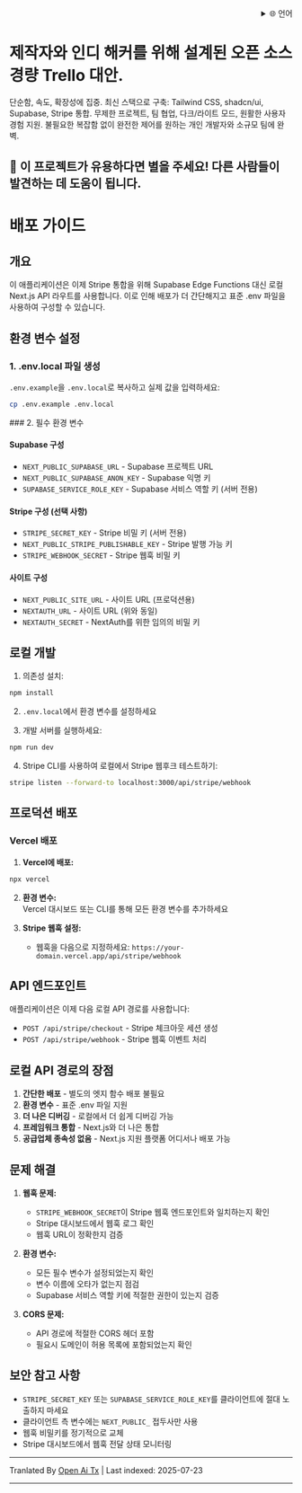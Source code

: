 <div align="right">
  <details>
    <summary >🌐 언어</summary>
    <div>
      <div align="center">
        <a href="https://openaitx.github.io/view.html?user=Uaghazade1&project=kanba&lang=en">English</a>
        | <a href="https://openaitx.github.io/view.html?user=Uaghazade1&project=kanba&lang=zh-CN">简体中文</a>
        | <a href="https://openaitx.github.io/view.html?user=Uaghazade1&project=kanba&lang=zh-TW">繁體中文</a>
        | <a href="https://openaitx.github.io/view.html?user=Uaghazade1&project=kanba&lang=ja">日本語</a>
        | <a href="https://openaitx.github.io/view.html?user=Uaghazade1&project=kanba&lang=ko">한국어</a>
        | <a href="https://openaitx.github.io/view.html?user=Uaghazade1&project=kanba&lang=hi">हिन्दी</a>
        | <a href="https://openaitx.github.io/view.html?user=Uaghazade1&project=kanba&lang=th">ไทย</a>
        | <a href="https://openaitx.github.io/view.html?user=Uaghazade1&project=kanba&lang=fr">Français</a>
        | <a href="https://openaitx.github.io/view.html?user=Uaghazade1&project=kanba&lang=de">Deutsch</a>
        | <a href="https://openaitx.github.io/view.html?user=Uaghazade1&project=kanba&lang=es">Español</a>
        | <a href="https://openaitx.github.io/view.html?user=Uaghazade1&project=kanba&lang=it">Itapano</a>
        | <a href="https://openaitx.github.io/view.html?user=Uaghazade1&project=kanba&lang=ru">Русский</a>
        | <a href="https://openaitx.github.io/view.html?user=Uaghazade1&project=kanba&lang=pt">Português</a>
        | <a href="https://openaitx.github.io/view.html?user=Uaghazade1&project=kanba&lang=nl">Nederlands</a>
        | <a href="https://openaitx.github.io/view.html?user=Uaghazade1&project=kanba&lang=pl">Polski</a>
        | <a href="https://openaitx.github.io/view.html?user=Uaghazade1&project=kanba&lang=ar">العربية</a>
        | <a href="https://openaitx.github.io/view.html?user=Uaghazade1&project=kanba&lang=fa">فارسی</a>
        | <a href="https://openaitx.github.io/view.html?user=Uaghazade1&project=kanba&lang=tr">Türkçe</a>
        | <a href="https://openaitx.github.io/view.html?user=Uaghazade1&project=kanba&lang=vi">Tiếng Việt</a>
        | <a href="https://openaitx.github.io/view.html?user=Uaghazade1&project=kanba&lang=id">Bahasa Indonesia</a>
      </div>
    </div>
  </details>
</div>

# 제작자와 인디 해커를 위해 설계된 오픈 소스 경량 Trello 대안.

단순함, 속도, 확장성에 집중.
최신 스택으로 구축: Tailwind CSS, shadcn/ui, Supabase, Stripe 통합.
무제한 프로젝트, 팀 협업, 다크/라이트 모드, 원활한 사용자 경험 지원.
불필요한 복잡함 없이 완전한 제어를 원하는 개인 개발자와 소규모 팀에 완벽.

## 🌟 이 프로젝트가 유용하다면 별을 주세요! 다른 사람들이 발견하는 데 도움이 됩니다.

# 배포 가이드

## 개요
이 애플리케이션은 이제 Stripe 통합을 위해 Supabase Edge Functions 대신 로컬 Next.js API 라우트를 사용합니다. 이로 인해 배포가 더 간단해지고 표준 .env 파일을 사용하여 구성할 수 있습니다.

## 환경 변수 설정

### 1. .env.local 파일 생성
`.env.example`을 `.env.local`로 복사하고 실제 값을 입력하세요:


```bash
cp .env.example .env.local
```
<translate-content>
### 2. 필수 환경 변수

#### Supabase 구성
- `NEXT_PUBLIC_SUPABASE_URL` - Supabase 프로젝트 URL
- `NEXT_PUBLIC_SUPABASE_ANON_KEY` - Supabase 익명 키
- `SUPABASE_SERVICE_ROLE_KEY` - Supabase 서비스 역할 키 (서버 전용)

#### Stripe 구성 (선택 사항)
- `STRIPE_SECRET_KEY` - Stripe 비밀 키 (서버 전용)
- `NEXT_PUBLIC_STRIPE_PUBLISHABLE_KEY` - Stripe 발행 가능 키
- `STRIPE_WEBHOOK_SECRET` - Stripe 웹훅 비밀 키

#### 사이트 구성
- `NEXT_PUBLIC_SITE_URL` - 사이트 URL (프로덕션용)
- `NEXTAUTH_URL` - 사이트 URL (위와 동일)
- `NEXTAUTH_SECRET` - NextAuth를 위한 임의의 비밀 키

## 로컬 개발

1. 의존성 설치:</translate-content>
```bash
npm install
```
2. `.env.local`에서 환경 변수를 설정하세요

3. 개발 서버를 실행하세요:

```bash
npm run dev
```
4. Stripe CLI를 사용하여 로컬에서 Stripe 웹후크 테스트하기:

```bash
stripe listen --forward-to localhost:3000/api/stripe/webhook
```
## 프로덕션 배포


### Vercel 배포

1. **Vercel에 배포:**

```bash
npx vercel
```
2. **환경 변수:**  
   Vercel 대시보드 또는 CLI를 통해 모든 환경 변수를 추가하세요  

3. **Stripe 웹훅 설정:**  
   - 웹훅을 다음으로 지정하세요: `https://your-domain.vercel.app/api/stripe/webhook`  

## API 엔드포인트  

애플리케이션은 이제 다음 로컬 API 경로를 사용합니다:  

- `POST /api/stripe/checkout` - Stripe 체크아웃 세션 생성  
- `POST /api/stripe/webhook` - Stripe 웹훅 이벤트 처리  

## 로컬 API 경로의 장점  

1. **간단한 배포** - 별도의 엣지 함수 배포 불필요  
2. **환경 변수** - 표준 .env 파일 지원  
3. **더 나은 디버깅** - 로컬에서 더 쉽게 디버깅 가능  
4. **프레임워크 통합** - Next.js와 더 나은 통합  
5. **공급업체 종속성 없음** - Next.js 지원 플랫폼 어디서나 배포 가능  

## 문제 해결  

1. **웹훅 문제:**  
   - `STRIPE_WEBHOOK_SECRET`이 Stripe 웹훅 엔드포인트와 일치하는지 확인  
   - Stripe 대시보드에서 웹훅 로그 확인  
   - 웹훅 URL이 정확한지 검증  

2. **환경 변수:**  
   - 모든 필수 변수가 설정되었는지 확인  
   - 변수 이름에 오타가 없는지 점검  
   - Supabase 서비스 역할 키에 적절한 권한이 있는지 검증  

3. **CORS 문제:**  
   - API 경로에 적절한 CORS 헤더 포함  
   - 필요시 도메인이 허용 목록에 포함되었는지 확인  

## 보안 참고 사항  

- `STRIPE_SECRET_KEY` 또는 `SUPABASE_SERVICE_ROLE_KEY`를 클라이언트에 절대 노출하지 마세요  
- 클라이언트 측 변수에는 `NEXT_PUBLIC_` 접두사만 사용  
- 웹훅 비밀키를 정기적으로 교체  
- Stripe 대시보드에서 웹훅 전달 상태 모니터링



---

Tranlated By [Open Ai Tx](https://github.com/OpenAiTx/OpenAiTx) | Last indexed: 2025-07-23

---